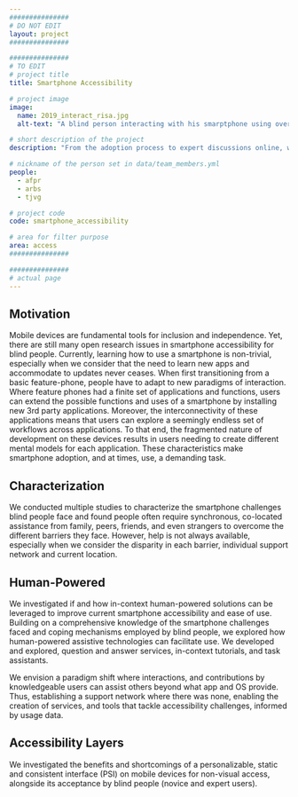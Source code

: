 ```yaml
---
###############
# DO NOT EDIT
layout: project
###############

###############
# TO EDIT
# project title
title: Smartphone Accessibility

# project image
image:
  name: 2019_interact_risa.jpg
  alt-text: "A blind person interacting with his smarptphone using over the ear headphones" # provide a description for the image #a11y

# short description of the project
description: "From the adoption process to expert discussions online, we have characterized the mobile device challenges that blind people overcome. By levering knowledgeable volunteers, we have developed and explored, Q&A, in-context tutorials, and task assistants whose data is derived from end-users’ contributions."

# nickname of the person set in data/team_members.yml
people:
  - afpr
  - arbs
  - tjvg

# project code
code: smartphone_accessibility

# area for filter purpose
area: access
###############

###############
# actual page
---
```

## Motivation
Mobile devices are fundamental tools for inclusion and independence. Yet, there are still many open research issues in smartphone accessibility for blind people. Currently, learning how to use a smartphone is non-trivial, especially when we consider that the need to learn new apps and accommodate to updates never ceases. When first transitioning from a basic feature-phone, people have to adapt to new paradigms of interaction. Where feature phones had a finite set of applications and functions, users can extend the possible functions and uses of a smartphone by installing new 3rd party applications. Moreover, the interconnectivity of these applications means that users can explore a seemingly endless set of workflows across applications. To that end, the fragmented nature of development on these devices results in users needing to create different mental models for each application. These characteristics make smartphone adoption, and at times, use, a demanding task.

## Characterization
We conducted multiple studies to characterize the smartphone challenges blind people face and found people often require synchronous, co-located assistance from family, peers, friends, and even strangers to overcome the different barriers they face. However, help is not always available, especially when we consider the disparity in each barrier, individual support network and current location. 

## Human-Powered
We investigated if and how in-context human-powered solutions can be leveraged to improve current smartphone accessibility and ease of use. Building on a comprehensive knowledge of the smartphone challenges faced and coping mechanisms employed by blind people, we explored how human-powered assistive technologies can facilitate use. We developed and explored, question and answer services, in-context tutorials, and task assistants. 


We envision a paradigm shift where interactions, and contributions by knowledgeable users can assist others beyond what app and OS provide. Thus, establishing a support network where there was none, enabling the creation of services, and tools that tackle accessibility challenges, informed by usage data. 

## Accessibility Layers
We investigated the benefits and shortcomings of a personalizable, static and consistent interface (PSI) on mobile devices for non-visual access, alongside its acceptance by blind people (novice and expert users).

